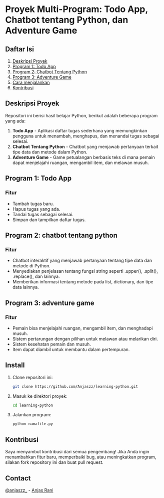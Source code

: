 # Proyek Multi-Program: Todo App, Chatbot tentang Python, dan Adventure Game

## Daftar Isi
1. [Deskripsi Proyek](#deskripsi-proyek)
2. [Program 1: Todo App](#program-1-todo-app)
3. [Program 2: Chatbot Tentang Python](#program-2-chatbot-tentang-python)
4. [Program 3: Adventure Game](#program-3-adventure-game)
5. [Cara menjalankan](#install)
6. [Kontribusi](#kontribusi)

## Deskripsi Proyek
Repositori ini berisi hasil belajar Python, berikut adalah beberapa program yang ada:

1. **Todo App** - Aplikasi daftar tugas sederhana yang memungkinkan pengguna untuk menambah, menghapus, dan menandai tugas sebagai selesai.
2. **Chatbot Tentang Python** - Chatbot yang menjawab pertanyaan terkait tipe data dan metode dalam Python.
3. **Adventure Game** - Game petualangan berbasis teks di mana pemain dapat menjelajahi ruangan, mengambil item, dan melawan musuh.


## Program 1: Todo App

### Fitur
- Tambah tugas baru.
- Hapus tugas yang ada.
- Tandai tugas sebagai selesai.
- Simpan dan tampilkan daftar tugas.

## Program 2: chatbot tentang python

### Fitur
- Chatbot interaktif yang menjawab pertanyaan tentang tipe data dan metode di Python.
- Menyediakan penjelasan tentang fungsi string seperti .upper(), .split(), .replace(), dan lainnya.
- Memberikan informasi tentang metode pada list, dictionary, dan tipe data lainnya.

## Program 3: adventure game

### Fitur
- Pemain bisa menjelajahi ruangan, mengambil item, dan menghadapi musuh.
- Sistem pertarungan dengan pilihan untuk melawan atau melarikan diri.
- Sistem kesehatan pemain dan musuh.
- Item dapat diambil untuk membantu dalam pertempuran.

## Install
1. Clone repositori ini:
    ```bash
    git clone https://github.com/Anjaszz/learning-python.git
    ```
2. Masuk ke direktori proyek:
    ```bash
    cd learning-python
    ```
3. Jalankan program:
    ```bash
    python namafile.py
    ```
## Kontribusi
Saya menyambut kontribusi dari semua pengembang! Jika Anda ingin menambahkan fitur baru, memperbaiki bug, atau meningkatkan program, silakan fork repository ini dan buat pull request.

## Contact
[@anjaszz_](https://instagram.com/anjaszz_) - [Anjas Rani](https://www.linkedin.com/in/anjas-rani-562396212)